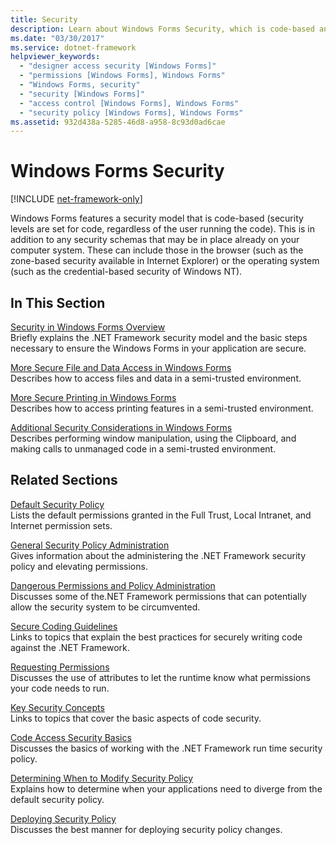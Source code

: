 ```yaml
---
title: Security
description: Learn about Windows Forms Security, which is code-based and specifies that security levels are set for code, regardless of the user running the code.
ms.date: "03/30/2017"
ms.service: dotnet-framework
helpviewer_keywords: 
  - "designer access security [Windows Forms]"
  - "permissions [Windows Forms], Windows Forms"
  - "Windows Forms, security"
  - "security [Windows Forms]"
  - "access control [Windows Forms], Windows Forms"
  - "security policy [Windows Forms], Windows Forms"
ms.assetid: 932d438a-5285-46d8-a958-8c93d0ad6cae
---
```

# Windows Forms Security

[!INCLUDE [net-framework-only](includes/net-framework-only.md)]

Windows Forms features a security model that is code-based (security levels are set for code, regardless of the user running the code). This is in addition to any security schemas that may be in place already on your computer system. These can include those in the browser (such as the zone-based security available in Internet Explorer) or the operating system (such as the credential-based security of Windows NT).

## In This Section

[Security in Windows Forms Overview](security-in-windows-forms-overview.md)\
Briefly explains the .NET Framework security model and the basic steps necessary to ensure the Windows Forms in your application are secure.

[More Secure File and Data Access in Windows Forms](more-secure-file-and-data-access-in-windows-forms.md)\
Describes how to access files and data in a semi-trusted environment.

[More Secure Printing in Windows Forms](more-secure-printing-in-windows-forms.md)\
Describes how to access printing features in a semi-trusted environment.

[Additional Security Considerations in Windows Forms](additional-security-considerations-in-windows-forms.md)\
Describes performing window manipulation, using the Clipboard, and making calls to unmanaged code in a semi-trusted environment.

## Related Sections

[Default Security Policy](/previous-versions/dotnet/netframework-4.0/03kwzyfc(v=vs.100))\
Lists the default permissions granted in the Full Trust, Local Intranet, and Internet permission sets.

[General Security Policy Administration](/previous-versions/dotnet/netframework-4.0/ed5htz45(v=vs.100))\
Gives information about the administering the .NET Framework security policy and elevating permissions.

[Dangerous Permissions and Policy Administration](/dotnet/framework/misc/dangerous-permissions-and-policy-administration)\
Discusses some of the.NET Framework permissions that can potentially allow the security system to be circumvented.

[Secure Coding Guidelines](/dotnet/standard/security/secure-coding-guidelines)\
Links to topics that explain the best practices for securely writing code against the .NET Framework.

[Requesting Permissions](/previous-versions/dotnet/netframework-4.0/yd267cce(v=vs.100))\
Discusses the use of attributes to let the runtime know what permissions your code needs to run.

[Key Security Concepts](/dotnet/standard/security/key-security-concepts)\
Links to topics that cover the basic aspects of code security.

[Code Access Security Basics](/dotnet/framework/misc/code-access-security-basics)\
Discusses the basics of working with the .NET Framework run time security policy.

[Determining When to Modify Security Policy](/previous-versions/dotnet/netframework-4.0/xky659fc(v=vs.100))\
Explains how to determine when your applications need to diverge from the default security policy.

[Deploying Security Policy](/previous-versions/dotnet/netframework-4.0/13wcxx6y(v=vs.100))\
Discusses the best manner for deploying security policy changes.
